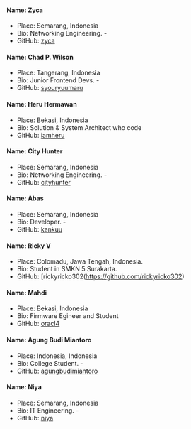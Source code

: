 #### Name: Zyca
 - Place: Semarang, Indonesia
 - Bio: Networking Engineering. - 
 - GitHub: [zyca](https://github.com/zycamichaela)

#### Name: Chad P. Wilson
 - Place: Tangerang, Indonesia
 - Bio: Junior Frontend Devs. - 
 - GitHub: [syouryuumaru](https://github.com/syouryuumaru)

 #### Name: Heru Hermawan
 - Place: Bekasi, Indonesia
 - Bio: Solution & System Architect who code
 - GitHub: [iamheru](https://github.com/iamheru)

#### Name: City Hunter
 - Place: Semarang, Indonesia
 - Bio: Networking Engineering. - 
 - GitHub: [cityhunter](https://github.com/cityhunterzinu)
 
 #### Name: Abas
 - Place: Semarang, Indonesia
 - Bio: Developer. -
 - GitHub: [kankuu](https://github.com/kankuu)

#### Name: Ricky V
- Place: Colomadu, Jawa Tengah, Indonesia.
- Bio: Student in SMKN 5 Surakarta.
- GitHub: [rickyricko302(https://github.com/rickyricko302)

#### Name: Mahdi
 - Place: Bekasi, Indonesia
 - Bio: Firmware Egineer and Student
 - GitHub: [oracl4](https://github.com/oracl4/)

#### Name: Agung Budi Miantoro
 - Place: Indonesia, Indonesia
 - Bio: College Student. -
 - GitHub: [agungbudimiantoro](https://github.com/agungbudimiantoro)

 #### Name: Niya
 - Place: Semarang, Indonesia
 - Bio: IT Engineering. -
 - GitHub: [niya](https://github.com/alhambraniya)


